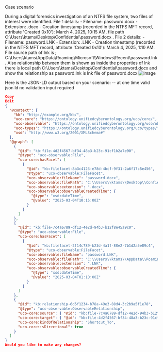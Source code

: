 Case scenario

During a digital forensics investigation of an NTFS file system, two files of interest were identified. File 1 details: - Filename: password.docx - Extension: .docx - Creation timestamp (recorded in the NTFS MFT record, attribute 'Created 0x10'): March 4, 2025, 10:15 AM, file path C:\Users\ktams\Desktop\Confidential\password.docx . File 2 details: - Filename: password.LNK - Extension: .LNK - Creation timestamp (recorded in the NTFS MFT record, attribute 'Created 0x10'): March 4, 2025, 1:10 AM. File source path of lnk is ; C:\\Users\\ktams\\AppData\\Roaming\\Microsoft\\Windows\\Recent\\password.lnk . Also relationship between them is shown as inside the properties of lnk there is local path C:\Users\ktams\Desktop\Confidential\password.docx  and show the relationship as password.lnk is lnk file of password.docx  ![image](https://github.com/user-attachments/assets/4c2a3b1a-c339-4f36-b02f-3f5132abecdb)

Here is the JSON-LD output based on your scenario: -- at one time valid json ld no validation input required

```json
Copy
Edit
{
  "@context": {
    "kb": "http://example.org/kb/",
    "uco-core": "https://ontology.unifiedcyberontology.org/uco/core/",
    "uco-observable": "https://ontology.unifiedcyberontology.org/uco/observable/",
    "uco-types": "https://ontology.unifiedcyberontology.org/uco/types/",
    "xsd": "http://www.w3.org/2001/XMLSchema#"
  },
  "@graph": [
    {
      "@id": "kb:file-4d2f4567-bf34-48a3-b23c-91cf1b2a7e90",
      "@type": "uco-observable:File",
      "uco-core:hasFacet": [
        {
          "@id": "kb:filefacet-8a3c4123-e78d-4bcf-9f31-2a6f17c5e456",
          "@type": "uco-observable:FileFacet",
          "uco-observable:fileName": "password.docx",
          "uco-observable:filePath": "C:\\Users\\ktams\\Desktop\\Confidential\\password.docx",
          "uco-observable:extension": ".docx",
          "uco-observable:observableCreatedTime": {
            "@type": "xsd:dateTime",
            "@value": "2025-03-04T10:15:00Z"
          }
        }
      ]
    },
    {
      "@id": "kb:file-7c4a6789-df12-4e2d-94b3-b12f8e45a9c0",
      "@type": "uco-observable:File",
      "uco-core:hasFacet": [
        {
          "@id": "kb:filefacet-2f14c789-b23d-4a1f-88e2-7b1d2a5e89c4",
          "@type": "uco-observable:FileFacet",
          "uco-observable:fileName": "password.LNK",
          "uco-observable:filePath": "C:\\Users\\ktams\\AppData\\Roaming\\Microsoft\\Windows\\Recent\\password.lnk",
          "uco-observable:extension": ".LNK",
          "uco-observable:observableCreatedTime": {
            "@type": "xsd:dateTime",
            "@value": "2025-03-04T01:10:00Z"
          }
        }
      ]
    },
    {
      "@id": "kb:relationship-6d5f1234-b78a-49e3-88d4-3c2b9a5f1e78",
      "@type": "uco-observable:ObservableRelationship",
      "uco-core:source": { "@id": "kb:file-7c4a6789-df12-4e2d-94b3-b12f8e45a9c0" },
      "uco-core:target": { "@id": "kb:file-4d2f4567-bf34-48a3-b23c-91cf1b2a7e90" },
      "uco-core:kindOfRelationship": "Shortcut_To",
      "uco-core:isDirectional": true
    }
  ]
}
Would you like to make any changes?

